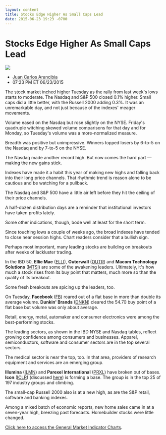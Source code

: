 ```yaml
---
layout: content
title: Stocks Edge Higher As Small Caps Lead
date: 2015-06-23 19:23 -0700
---
```



Stocks Edge Higher As Small Caps Lead
======================================


![](https://www.investors.com/wp-content/uploads/ibd-migrated-images/MPv_150624_635706707436977683.png)

* [Juan Carlos Arancibia](https://www.investors.com/author/juan-carlos-arancibia/ "Posts by Juan Carlos Arancibia")
* 07:23 PM ET 06/23/2015




  

The stock market inched higher Tuesday as the rally from last week's lows starts to moderate. The Nasdaq and S&P 500 closed 0.1% higher. Small caps did a little better, with the Russell 2000 adding 0.3%. It was an unremarkable day, and not just because of the indexes' meager movements.

  

Volume eased on the Nasdaq but rose slightly on the NYSE. Friday's quadruple witching skewed volume comparisons for that day and for Monday, so Tuesday's volume was a more-normalized measure.

  

Breadth was positive but unimpressive. Winners topped losers by 6-to-5 on the Nasdaq and by 7-to-5 on the NYSE.

  

The Nasdaq made another record high. But now comes the hard part — making the new gains stick.

  

Indexes have made it a habit this year of making new highs and falling back into their long price channels. That rhythmic trend is reason alone to be cautious and be watching for a pullback.

  

The Nasdaq and S&P 500 have a little air left before they hit the ceiling of their price channels.

  

A half-dozen distribution days are a reminder that institutional investors have taken profits lately.

  

Some other indications, though, bode well at least for the short term.

  

Since touching lows a couple of weeks ago, the broad indexes have tended to close near session highs. Chart readers consider that a bullish sign.

  

Perhaps most important, many leading stocks are building on breakouts after weeks of lackluster trading.

  

In the IBD 50, **Ellie Mae** ([ELLI](https://research.investors.com/quote.aspx?symbol=ELLI)), **Outerwall** ([OUTR](https://research.investors.com/quote.aspx?symbol=OUTR)) and **Macom Technology Solutions** ([MTSI](https://research.investors.com/quote.aspx?symbol=MTSI)) are some of the awakening leaders. Ultimately, it's how much a stock rises from its buy point that matters, much more so than the quality of its breakout.

  

Some fresh breakouts are spicing up the leaders, too.

  

On Tuesday, **Facebook** ([FB](https://research.investors.com/quote.aspx?symbol=FB)) roared out of a flat base in more than double its average volume. **Dunkin' Brands** ([DNKN](https://research.investors.com/quote.aspx?symbol=DNKN)) cleared the 54.70 buy point of a flat base but volume was only about average.

  

Retail, energy, metal, automaker and consumer electronics were among the best-performing stocks.

  

The leading sectors, as shown in the IBD NYSE and Nasdaq tables, reflect growing confidence among consumers and businesses. Apparel, semiconductors, software and consumer sectors are in the top several sectors.

  

The medical sector is near the top, too. In that area, providers of research equipment and services are an emerging group.

  

**Illumina** ([ILMN](https://research.investors.com/quote.aspx?symbol=ILMN)) and **Parexel International** ([PRXL](https://research.investors.com/quote.aspx?symbol=PRXL)) have broken out of bases. **Icon** ([ICLR](https://research.investors.com/quote.aspx?symbol=ICLR)) (discussed [here](http://news.investors.com/investing-international-leaders/062315-758613-icon-tinkers-with-share-buybacks.htm)) is forming a base. The group is in the top 25 of 197 industry groups and climbing.

  

The small-cap Russell 2000 also is at a new high, as are the S&P retail, software and banking indexes.

  

Among a mixed batch of economic reports, new home sales came in at a seven-year high, breezing past forecasts. Homebuilder stocks were little changed.

  

[Click here to access the General Market Indicator Charts](https://www.investors.com/pdf/GMI_062415.pdf).




